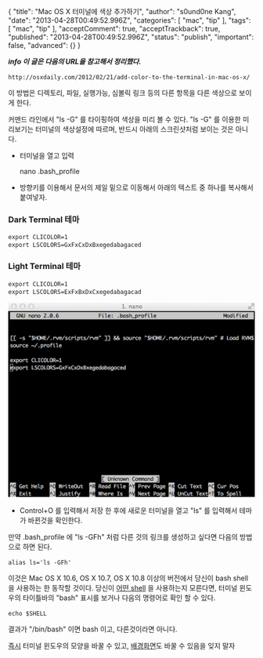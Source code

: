 {
    "title": "Mac OS X 터미널에 색상 추가하기",
    "author": "s0und0ne Kang",
    "date": "2013-04-28T00:49:52.996Z",
    "categories": [
        "mac",
        "tip"
    ],
    "tags": [
        "mac",
        "tip"
    ],
    "acceptComment": true,
    "acceptTrackback": true,
    "published": "2013-04-28T00:49:52.996Z",
    "status": "publish",
    "important": false,
    "advanced": {}
}

***info <i class="icon-info-sign icon-white">이 글은 다음의 URL을 참고해서 정리했다.</i>***
    
    http://osxdaily.com/2012/02/21/add-color-to-the-terminal-in-mac-os-x/

이 방법은 디렉토리, 파일, 실행가능, 심볼릭 링크 등의 다른 항목을 다른 색상으로 보이게 한다.

커맨드 라인에서 "ls -G" 를 타이핑하여 색상을 미리 볼 수 있다. "ls -G" 를 이용한 미리보기는 터미널의 색상설정에 따르며, 반드시 아래의 스크린샷처럼 보이는 것은 아니다.

* 터미널을 열고 입력
    
    nano .bash_profile

* 방향키를 이용해서 문서의 제일 밑으로 이동해서 아래의 텍스트 중 하나를 복사해서 붙여넣자. 

### Dark Terminal 테마

    export CLICOLOR=1
    export LSCOLORS=GxFxCxDxBxegedabagaced

### Light Terminal 테마

    export CLICOLOR=1
    export LSCOLORS=ExFxBxDxCxegedabagacad

![addColor1](@img/addcolor1.png)

* Control+O 를 입력해서 저장 한 후에 새로운 터미널을 열고 "ls" 를 입력해서 테마가 바뀐것을 확인한다.

만약 .bash_profile 에 "ls -GFh" 처럼 다른 것의 링크를 생성하고 싶다면 다음의 방법으로 하면 된다.

    alias ls='ls -GFh'

이것은 Mac OS X 10.6, OS X 10.7, OS X 10.8 이상의 버전에서 당신이 bash shell 을 사용하는 한 동작할 것이다. 당신이 [어떤 shell](http://osxdaily.com/2009/09/25/what-shell-am-i-using/) 을 사용하는지 모른다면, 터미널 윈도우의 타이틀바의 "bash" 표시를 보거나 다음의 명령어로 확인 할 수 있다.

    echo $SHELL

결과가 "/bin/bash" 이면 bash 이고, 다른것이라면 아니다.

[즉시](http://osxdaily.com/2011/05/02/change-the-appearance-of-terminal-windows-quickly/) 터미널 윈도우의 모양을 바꿀 수 있고, [배경화면](http://osxdaily.com/2011/08/05/change-the-terminal-background-picture/)도 바꿀 수 있음을 잊지 말자